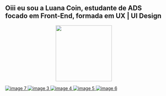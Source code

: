 ## Oiii eu sou a Luana Coin, estudante de ADS focado em Front-End, formada em UX | UI Design

<div align="center">
  <a href="https://github.com/luanacoin">
  <img height="180em" src="https://github-readme-stats.vercel.app/api?username=luanacoin&show_icons=true&theme=dark&include_all_commits=true&count_private=true"/>
</div>
 
![image 7](https://github.com/luanacoin/luanacoin/assets/106402298/c6d90171-eeb1-4c64-906b-cfdbeab57f20)
![image 3](https://github.com/luanacoin/luanacoin/assets/106402298/456d2256-c1e3-4cf0-8b39-7f258a0d7b4a)
![image 4](https://github.com/luanacoin/luanacoin/assets/106402298/b52d77ac-d8c6-4db8-bad9-ba628deae20f)
![image 5](https://github.com/luanacoin/luanacoin/assets/106402298/dc17e21a-04ea-4844-b81d-6bdb75094a7f)
![image 6](https://github.com/luanacoin/luanacoin/assets/106402298/9e0a84ec-6ee3-4ff2-8e2f-2331475a219f)
